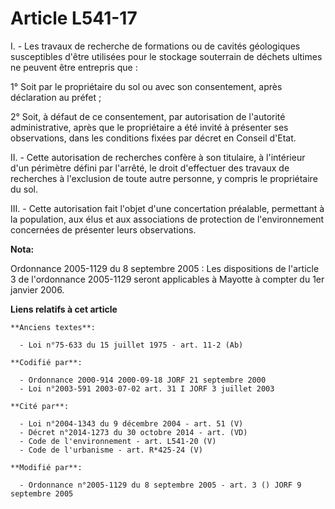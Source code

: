 # Article L541-17

I. - Les travaux de recherche de formations ou de cavités géologiques susceptibles d'être utilisées pour le stockage
souterrain de déchets ultimes ne peuvent être entrepris que :

1° Soit par le propriétaire du sol ou avec son consentement, après déclaration au préfet ;

2° Soit, à défaut de ce consentement, par autorisation de l'autorité administrative, après que le propriétaire a été invité à
présenter ses observations, dans les conditions fixées par décret en Conseil d'Etat.

II. - Cette autorisation de recherches confère à son titulaire, à l'intérieur d'un périmètre défini par l'arrêté, le droit
d'effectuer des travaux de recherches à l'exclusion de toute autre personne, y compris le propriétaire du sol.

III. - Cette autorisation fait l'objet d'une concertation préalable, permettant à la population, aux élus et aux associations
de protection de l'environnement concernées de présenter leurs observations.

**Nota:**

Ordonnance 2005-1129 du 8 septembre 2005 : Les dispositions de l'article 3 de l'ordonnance 2005-1129 seront applicables à
Mayotte à compter du 1er janvier 2006.

**Liens relatifs à cet article**

	**Anciens textes**:

	  - Loi n°75-633 du 15 juillet 1975 - art. 11-2 (Ab)

	**Codifié par**:

	  - Ordonnance 2000-914 2000-09-18 JORF 21 septembre 2000
	  - Loi n°2003-591 2003-07-02 art. 31 I JORF 3 juillet 2003

	**Cité par**:

	  - Loi n°2004-1343 du 9 décembre 2004 - art. 51 (V)
	  - Décret n°2014-1273 du 30 octobre 2014 - art. (VD)
	  - Code de l'environnement - art. L541-20 (V)
	  - Code de l'urbanisme - art. R*425-24 (V)

	**Modifié par**:

	  - Ordonnance n°2005-1129 du 8 septembre 2005 - art. 3 () JORF 9 septembre 2005
